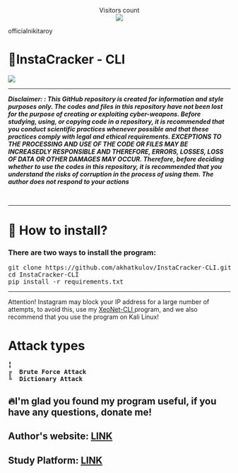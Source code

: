 <p align="center"> 
  Visitors count<br>
  <img src="https://profile-counter.glitch.me/InstaCracker-CLI/count.svg" />
</p>officialnikitaroy

<b align="center"> <h1> 💎InstaCracker - CLI </h1> </b>
<img align="center" src="/pic/workspace.jpg">
<hr>
<i><b>Disclaimer: : This GitHub repository is created for information and style purposes only. The codes and files in this repository have not been lost for the purpose of creating or exploiting cyber-weapons. Before studying, using, or copying code in a repository, it is recommended that you conduct scientific practices whenever possible and that these practices comply with legal and ethical requirements. EXCEPTIONS TO THE PROCESSING AND USE OF THE CODE OR FILES MAY BE INCREASEDLY RESPONSIBLE AND THEREFORE, ERRORS, LOSSES, LOSS OF DATA OR OTHER DAMAGES MAY OCCUR. Therefore, before deciding whether to use the codes in this repository, it is recommended that you understand the risks of corruption in the process of using them.
The author does not respond to your actions</b></i></i> <br>
<p></p> <br>
<hr>

<h1 id="install">📁	How to install?</h1>
<h3>There are two ways to install the program:</h3>
<pre>
git clone https://github.com/akhatkulov/InstaCracker-CLI.git
cd InstaCracker-CLI
pip install -r requirements.txt
</pre>
<hr>
Attention! Instagram may block your IP address for a large number of attempts, to avoid this, use my <a href="https://github.com/akhatkulov/XeoNet-CLI"> XeoNet-CLI </a> program, and we also recommend that you use the program on Kali Linux!
<b id="crack_types">
<h1>Attack types </h1>
<pre>
╏
╔  Brute Force Attack
╚  Dictionary Attack
</pre>
</b>

<h2>🔥I'm glad you found my program useful, if you have any questions, donate me!</h2>
<!-- <h2> Community for questions: <a href="https://t.me/+tmN2hmIaT1EwNjQy">LINK</a> </h2> -->
<h2>Author's website: <a href="https://thewind.uz">LINK</a></h2>
<h2>Study Platform: <a href="https://hacknow.uz">LINK</a></h2>
<br> <br>
